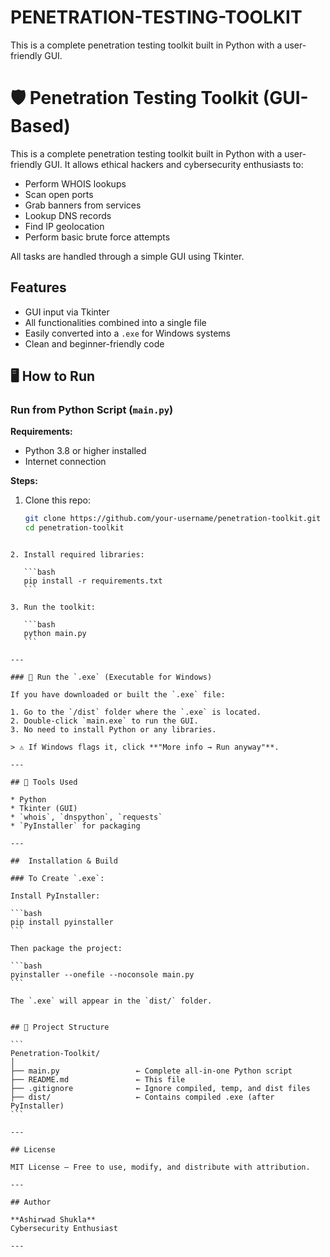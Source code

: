 # PENETRATION-TESTING-TOOLKIT
This is a complete penetration testing toolkit built in Python with a user-friendly GUI. 



# 🛡️ Penetration Testing Toolkit (GUI-Based)

This is a complete penetration testing toolkit built in Python with a user-friendly GUI. It allows ethical hackers and cybersecurity enthusiasts to:

- Perform WHOIS lookups
- Scan open ports
- Grab banners from services
- Lookup DNS records
- Find IP geolocation
- Perform basic brute force attempts

All tasks are handled through a simple GUI using Tkinter.


##  Features

* GUI input via Tkinter  
* All functionalities combined into a single file  
* Easily converted into a `.exe` for Windows systems  
* Clean and beginner-friendly code


## 🖥️ How to Run

###  Run from Python Script (`main.py`)

**Requirements:**

- Python 3.8 or higher installed
- Internet connection

**Steps:**

1. Clone this repo:
   ```bash
   git clone https://github.com/your-username/penetration-toolkit.git
   cd penetration-toolkit
````

2. Install required libraries:

   ```bash
   pip install -r requirements.txt
   ```

3. Run the toolkit:

   ```bash
   python main.py
   ```

---

### 🧩 Run the `.exe` (Executable for Windows)

If you have downloaded or built the `.exe` file:

1. Go to the `/dist` folder where the `.exe` is located.
2. Double-click `main.exe` to run the GUI.
3. No need to install Python or any libraries.

> ⚠️ If Windows flags it, click **"More info → Run anyway"**.

---

## 🧪 Tools Used

* Python
* Tkinter (GUI)
* `whois`, `dnspython`, `requests`
* `PyInstaller` for packaging

---

##  Installation & Build

### To Create `.exe`:

Install PyInstaller:

```bash
pip install pyinstaller
```

Then package the project:

```bash
pyinstaller --onefile --noconsole main.py
```

The `.exe` will appear in the `dist/` folder.


## 📂 Project Structure

```
Penetration-Toolkit/
│
├── main.py                 ← Complete all-in-one Python script
├── README.md               ← This file
├── .gitignore              ← Ignore compiled, temp, and dist files
├── dist/                   ← Contains compiled .exe (after PyInstaller)
```

---

## License

MIT License – Free to use, modify, and distribute with attribution.

---

## Author

**Ashirwad Shukla**
Cybersecurity Enthusiast

---


